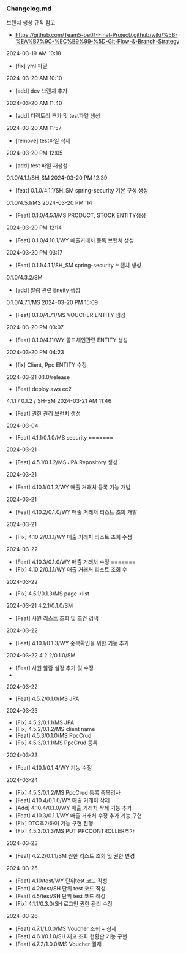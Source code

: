 ### Changelog.md
브랜치 생성 규칙 참고
- https://github.com/Team5-be01-Final-Project/.github/wiki/%5B-%EA%B7%9C-%EC%B9%99-%5D-Git-Flow-&-Branch-Strategy

2024-03-19 AM 10:18
- [fix] yml 파일

2024-03-20 AM 10:10
- [add] dev 브랜치 추가

2024-03-20 AM 11:40
- [add] 디렉토리 추가 및 test파일 생성

2024-03-20 AM 11:57
- [remove] test파일 삭제

2024-03-20 PM 12:05
- [add] test 파일 재생성

0.1.0/4.1.1/SH_SM
2024-03-20 PM 12:39
- [feat] 0.1.0/4.1.1/SH_SM spring-security 기본 구성 생성

0.1.0/4.5.1/MS
2024-03-20 PM :14
- [Feat] 0.1.0/4.5.1/MS PRODUCT, STOCK  ENTITY생성

2024-03-20 PM 12:14
- [Feat] 0.1.0/4.10.1/WY 매출거래처 등록 브랜치 생성 

2024-03-20 PM 03:17
- [Feat] 0.1.1/4.1.1/SH_SM spring-security 브랜치 생성

0.1.0/4.3.2/SM
- [add] 알림 관련 Eneity 생성

0.1.0/4.7.1/MS
2024-03-20 PM 15:09
- [Feat] 0.1.0/4.7.1/MS VOUCHER ENTITY 생성

2024-03-20 PM 03:07
- [Feat] 0.1.0/4.11/WY 콜드체인관련 ENTITY 생성

2024-03-20 PM 04:23
- [fix] Client, Ppc ENTITY 수정

2024-03-21
0.1.0/release
- [Feat] deploy aws ec2

4.1.1 / 0.1.2 / SH-SM
2024-03-21 AM 11:46 
- [Feat] 권한 관리 브런치 생성

2024-03-04
- [Feat] 4.1.1/0.1.0/MS security 
=======

 2024-03-21
- [Feat] 4.5.1/0.1.2/MS  JPA Repository 생성

2024-03-21
- [Feat] 4.10.1/0.1.2/WY 매출 거래처 등록 기능 개발

2024-03-21
- [Feat] 4.10.2/0.1.0/WY 매출 거래처 리스트 조회 개발

2024-03-21

- [Fix] 4.10.2/0.1.1/WY 매출 거래처 리스트 조회 수정

2024-03-22
- [Feat] 4.10.3/0.1.0/WY 매출 거래처 수정 
=======
- [Fix] 4.10.2/0.1.1/WY 매출 거래처 리스트 조회 수

2024-03-22
- [Fix] 4.5.1/0.1.3/MS page->list

2024-03-21
4.2.1/0.1.0/SM
- [Feat] 사원 리스트 조회 및 조건 검색

2024-03-22
- [Feat] 4.10.1/0.1.3/WY 중복확인을 위한 기능 추가

2024-03-22
4.2.2/0.1.0/SM
- [Feat] 사원 알람 설정 추가 및 수정
- 
2024-03-22
- [Feat] 4.5.2/0.1.0/MS JPA

2024-03-23
- [Fix] 4.5.2/0.1.1/MS JPA
- [Fix] 4.5.2/0.1.2/MS client name 
- [Feat] 4.5.3/0.1.0/MS PpcCrud
- [Fix]  4.5.3/0.1.1/MS PpcCrud 등록

2024-03-23
- [Feat] 4.10.1/0.1.4/WY 기능 수정

2024-03-24
- [Fix] 4.5.3/0.1.2/MS PpcCrud 등록 중복검사
- [Feat] 4.10.4/0.1.0/WY 매출 거래처 삭제
- [Add] 4.10.4/0.1.0/WY 매출 거래처 삭제 기능 추가
- [Feat] 4.10.3/0.1.1/WY 매출 거래처 수정 추가 기능 구현
- [Fix] DTO추가하여 기능 구현 진행 
- [Fix] 4.5.3/0.1.3/MS PUT PPCCONTROLLER추가

2024-03-23
- [Feat] 4.2.2/0.1.1/SM 권한 리스트 조회 및 권한 변경

2024-03-25
- [Feat] 4.10/test/WY 단위test 코드 작성
- [Feat] 4.2/test/SH 단위 test 코드 작성
- [Feat] 4.5/test/SH 단위 test 코드 작성
- [Fix] 4.1.1/0.3.0/SH 로그인 권한 관리 수정

2024-03-26
- [Feat] 4.7.1/1.0.0/MS Voucher 조회 + 상세 
- [Feat] 4.6.1/0.1.0/SH 재고 조회 현황판 기능 구현
- [Feat] 4.7.2/1.0.0/MS Voucher 결재
